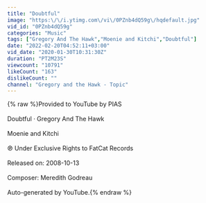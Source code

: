 ```yaml
---
title: "Doubtful"
image: "https:\/\/i.ytimg.com\/vi\/0PZnb4dQ59g\/hqdefault.jpg"
vid_id: "0PZnb4dQ59g"
categories: "Music"
tags: ["Gregory And The Hawk","Moenie and Kitchi","Doubtful"]
date: "2022-02-20T04:52:11+03:00"
vid_date: "2020-01-30T10:31:30Z"
duration: "PT2M23S"
viewcount: "10791"
likeCount: "163"
dislikeCount: ""
channel: "Gregory and the Hawk - Topic"
---
```

{% raw %}Provided to YouTube by PIAS<br /><br />Doubtful · Gregory And The Hawk<br /><br />Moenie and Kitchi<br /><br />℗ Under Exclusive Rights to FatCat Records<br /><br />Released on: 2008-10-13<br /><br />Composer: Meredith Godreau<br /><br />Auto-generated by YouTube.{% endraw %}

